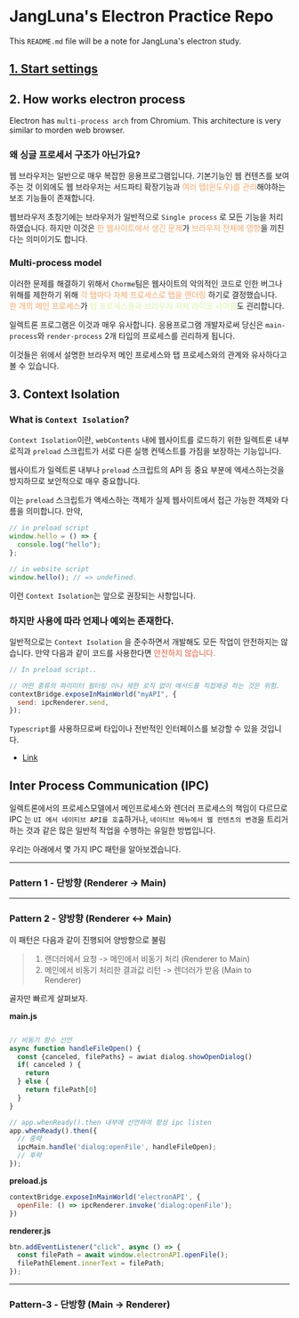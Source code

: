 # JangLuna's Electron Practice Repo

This `README.md` file will be a note for JangLuna's electron study.

## [1. Start settings](https://electronjs.org/docs/latest/tutorial/quick-start)

## 2. How works electron process

Electron has `multi-process arch` from Chromium.
This architecture is very similar to morden web browser.

### 왜 싱글 프로세서 구조가 아닌가요?

웹 브라우저는 일반으로 매우 복잡한 응용프로그램입니다. 기본기능인 웹 컨텐츠를 보여주는 것 이외에도 웹 브라우저는 서드파티 확장기능과 <span style="color : #FFA664">여러 탭(윈도우)를 관리</span>해야하는 보조 기능들이 존재합니다.

웹브라우저 초창기에는 브라우저가 일반적으로 `Single process` 로 모든 기능을 처리하였습니다. 하지만 이것은 <span style="color : #FFA664">한 웹사이트에서 생긴 문제</span>가 <span style="color : #FFA664">브라우저 전체에 영향</span>을 끼친다는 의미이기도 합니다.

### Multi-process model

이러한 문제를 해결하기 위해서 `Chorme`팀은 웹사이트의 악의적인 코드로 인한 버그나 위해를 제한하기 위해 <span style="color : #FFA664">각 탭마다 자체 프로세스로 탭을 랜더링</span> 하기로 결정했습니다.  
<span style="color : #FFA664">한 개의 메인 프로세스</span>가 <span style="color  : #DAF7A6">탭 프로세스들과 브라우저 자체 라이프 사이클</span>도 괸리합니다.

일렉트론 프로그램은 이것과 매우 유사합니다.
응용프로그램 개발자로써 당신은 `main-process`와 `render-process` 2개 타입의 프로세스를 괸리하게 됩니다.

이것들은 위에서 설명한 브라우저 메인 프로세스와 탭 프로세스와의 관계와 유사하다고 볼 수 있습니다.

## 3. Context Isolation

### What is `Context Isolation`?

`Context Isolation`이란, `webContents` 내에 웹사이트를 로드하기 위한 일렉트론 내부로직과 `preload` 스크립트가 서로 다른 실행 컨텍스트를 가짐을 보장하는 기능입니다.

웹사이트가 일렉트론 내부나 `preload` 스크립트의 API 등 중요 부분에 엑세스하는것을 방지하므로 보안적으로 매우 중요합니다.

이는 `preload` 스크립트가 액세스하는 객체가 실제 웹사이트에서 접근 가능한 객체와 다름을 의미합니다. 만약,

```js
// in preload script
window.hello = () => {
  console.log("hello");
};
```

```js
// in website script
window.hello(); // => undefined.
```

이런 `Context Isolation`는 앞으로 권장되는 사항입니다.

### 하지만 사용에 따라 언제나 예외는 존재한다.

일반적으로는 `Context Isolation` 을 준수하면서 개발해도 모든 작업이 안전하지는 않습니다. 만약 다음과 같이 코드를 사용한다면 <span style="color : #FB5735">안전하지 않습니다.</span>

```js
// In preload script..

// 어떤 종류의 파리미터 필터링 이나 제한 로직 없이 메서드를 직접제공 하는 것은 위험.
contextBridge.exposeInMainWorld("myAPI", {
  send: ipcRenderer.send,
});
```

`Typescript`를 사용하므로써 타입이나 전반적인 인터페이스를 보강할 수 있을 것입니다.

- [Link]('https://electron.js.org/doc/latest/tutorial/context-isolation')

## Inter Process Communication (IPC)

일렉트론에서의 프로세스모델에서 메인프로세스와 렌더러 프로세스의 책임이 다르므로 IPC 는 `UI 에서 네이티브 API를 호출`하거나, `네이티브 메뉴에서 웹 컨텐츠의 변경`을 트리거하는 것과 같은 많은 일반적 작업을 수행하는 유일한 방법입니다.

우리는 아래에서 몇 가지 IPC 패턴을 알아보겠습니다.

<hr/>

### Pattern 1 - 단방향 (Renderer -> Main)

<hr/>

### Pattern 2 - 양방향 (Renderer <-> Main)

이 패턴은 다음과 같이 진행되어 양방향으로 불림

> 1. 랜더러에서 요청 -> 메인에서 비동기 처리 (Renderer to Main)
> 2. 메인에서 비동기 처리한 결과값 리턴 -> 렌더러가 받음 (Main to Renderer)

골자만 빠르게 살펴보자.

**main.js**

```js

// 비동기 함수 선언
async function handleFileOpen() {
  const {canceled, filePaths} = awiat dialog.showOpenDialog()
  if( canceled ) {
    return
  } else {
    return filePath[0]
  }
}

// app.whenReady().then 내부에 선언하여 항상 ipc listen
app.whenReady().then({
  // 중략
  ipcMain.handle('dialog:openFile', handleFileOpen);
  // 후략
});
```

**preload.js**

```js
contextBridge.exposeInMainWorld('electronAPI', {
  openFile: () => ipcRenderer.invoke('dialog:openFile');
})

```

**renderer.js**

```js
btn.addEventListener("click", async () => {
  const filePath = await window.electronAPI.openFile();
  filePathElement.innerText = filePath;
});
```

<hr/>

### Pattern-3 - 단방향 (Main -> Renderer)
